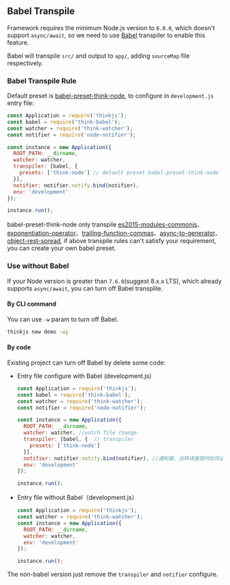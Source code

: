 ## Babel Transpile


Framework requires the minimum Node.js version to `6.0.0`, which doesn't support `async/await`, so we need to use [Babel](https://babeljs.io/) transpiler to enable this feature.

Babel will transpile `src/` and output to `app/`, adding `sourceMap` file respectively.

### Babel Transpile Rule

Default preset is [babel-preset-think-node](https://github.com/thinkjs/babel-preset-think-node), to configure in `development.js` entry file:

```js
const Application = require('thinkjs');
const babel = require('think-babel');
const watcher = require('think-watcher');
const notifier = require('node-notifier');

const instance = new Application({
  ROOT_PATH: __dirname,
  watcher: watcher,
  transpiler: [babel, {
    presets: ['think-node'] // default preset babel-preset-think-node
  }],
  notifier: notifier.notify.bind(notifier),
  env: 'development'
});

instance.run();

```

babel-preset-think-node only transpile [es2015-modules-commonjs](http://babeljs.io/docs/plugins/transform-es2015-modules-commonjs/)、[exponentiation-operator](http://babeljs.io/docs/plugins/transform-exponentiation-operator/)、[trailing-function-commas](http://babeljs.io/docs/plugins/syntax-trailing-function-commas/)、[async-to-generator](http://babeljs.io/docs/plugins/transform-async-to-generator/)、[object-rest-spread](http://babeljs.io/docs/plugins/transform-object-rest-spread/), if above transpile rules can't satisfy your requirement, you can create your own babel preset.


### Use without Babel

If your Node version is greater than `7.6.0`(suggest 8.x.x LTS), which already supports `async/await`, you can turn off Babel transplile.

#### By CLI command

You can use `-w` param to turn off Babel.

```sh
thinkjs new demo -w;
```

#### By code

Existing project can turn off Babel by delete some code:

* Entry file configure with Babel (development.js)

    ```js
    const Application = require('thinkjs');
    const babel = require('think-babel');
    const watcher = require('think-watcher');
    const notifier = require('node-notifier');

    const instance = new Application({
      ROOT_PATH: __dirname,
      watcher: watcher, //watch file change
      transpiler: [babel, {  // transpiler
        presets: ['think-node']
      }],
      notifier: notifier.notify.bind(notifier), //通知器，当转译报错时如何通知
      env: 'development'
    });

    instance.run();
    ```

* Entry file without Babel（development.js）

    ```js
    const Application = require('thinkjs');
    const watcher = require('think-watcher');
    const instance = new Application({
      ROOT_PATH: __dirname,
      watcher: watcher,
      env: 'development'
    });

    instance.run();
    ```

The non-babel version just remove the `transpiler` and `notifier` configure.